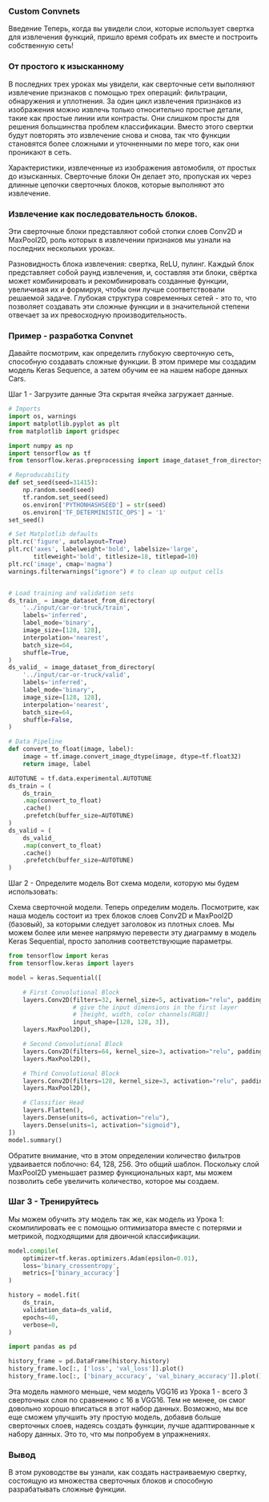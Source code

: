 ### Custom Convnets
Введение
Теперь, когда вы увидели слои, которые использует свертка для извлечения функций, пришло время собрать их вместе и 
построить собственную сеть! 

### От простого к изысканному
В последних трех уроках мы увидели, как сверточные сети выполняют извлечение признаков с помощью трех операций: 
фильтрации, обнаружения и уплотнения. За один цикл извлечения признаков из изображения можно извлечь только 
относительно простые детали, такие как простые линии или контрасты. Они слишком просты для решения большинства 
проблем классификации. Вместо этого свертки будут повторять это извлечение снова и снова, так что функции становятся 
более сложными и уточненными по мере того, как они проникают в сеть.    

Характеристики, извлеченные из изображения автомобиля, от простых до изысканных.
Сверточные блоки
Он делает это, пропуская их через длинные цепочки сверточных блоков, которые выполняют это извлечение.

### Извлечение как последовательность блоков.
Эти сверточные блоки представляют собой стопки слоев Conv2D и MaxPool2D, роль которых в извлечении признаков мы 
узнали на последних нескольких уроках. 

Разновидность блока извлечения: свертка, ReLU, пулинг.
Каждый блок представляет собой раунд извлечения, и, составляя эти блоки, свёртка может комбинировать и 
рекомбинировать созданные функции, увеличивая их и формируя, чтобы они лучше соответствовали решаемой задаче. 
Глубокая структура современных сетей - это то, что позволяет создавать эти сложные функции и в значительной степени 
отвечает за их превосходную производительность.   

### Пример - разработка Convnet
Давайте посмотрим, как определить глубокую сверточную сеть, способную создавать сложные функции. В этом примере мы 
создадим модель Keras Sequence, а затем обучим ее на нашем наборе данных Cars. 

Шаг 1 - Загрузите данные
Эта скрытая ячейка загружает данные.

```python
# Imports
import os, warnings
import matplotlib.pyplot as plt
from matplotlib import gridspec

import numpy as np
import tensorflow as tf
from tensorflow.keras.preprocessing import image_dataset_from_directory

# Reproducability
def set_seed(seed=31415):
    np.random.seed(seed)
    tf.random.set_seed(seed)
    os.environ['PYTHONHASHSEED'] = str(seed)
    os.environ['TF_DETERMINISTIC_OPS'] = '1'
set_seed()

# Set Matplotlib defaults
plt.rc('figure', autolayout=True)
plt.rc('axes', labelweight='bold', labelsize='large',
       titleweight='bold', titlesize=18, titlepad=10)
plt.rc('image', cmap='magma')
warnings.filterwarnings("ignore") # to clean up output cells


# Load training and validation sets
ds_train_ = image_dataset_from_directory(
    '../input/car-or-truck/train',
    labels='inferred',
    label_mode='binary',
    image_size=[128, 128],
    interpolation='nearest',
    batch_size=64,
    shuffle=True,
)
ds_valid_ = image_dataset_from_directory(
    '../input/car-or-truck/valid',
    labels='inferred',
    label_mode='binary',
    image_size=[128, 128],
    interpolation='nearest',
    batch_size=64,
    shuffle=False,
)

# Data Pipeline
def convert_to_float(image, label):
    image = tf.image.convert_image_dtype(image, dtype=tf.float32)
    return image, label

AUTOTUNE = tf.data.experimental.AUTOTUNE
ds_train = (
    ds_train_
    .map(convert_to_float)
    .cache()
    .prefetch(buffer_size=AUTOTUNE)
)
ds_valid = (
    ds_valid_
    .map(convert_to_float)
    .cache()
    .prefetch(buffer_size=AUTOTUNE)
)
```
Шаг 2 - Определите модель
Вот схема модели, которую мы будем использовать:

Схема сверточной модели.
Теперь определим модель. Посмотрите, как наша модель состоит из трех блоков слоев Conv2D и MaxPool2D (базовый), за 
которыми следует заголовок из плотных слоев. Мы можем более или менее напрямую перевести эту диаграмму в модель 
Keras Sequential, просто заполнив соответствующие параметры.  

```python
from tensorflow import keras
from tensorflow.keras import layers

model = keras.Sequential([

    # First Convolutional Block
    layers.Conv2D(filters=32, kernel_size=5, activation="relu", padding='same',
                  # give the input dimensions in the first layer
                  # [height, width, color channels(RGB)]
                  input_shape=[128, 128, 3]),
    layers.MaxPool2D(),

    # Second Convolutional Block
    layers.Conv2D(filters=64, kernel_size=3, activation="relu", padding='same'),
    layers.MaxPool2D(),

    # Third Convolutional Block
    layers.Conv2D(filters=128, kernel_size=3, activation="relu", padding='same'),
    layers.MaxPool2D(),

    # Classifier Head
    layers.Flatten(),
    layers.Dense(units=6, activation="relu"),
    layers.Dense(units=1, activation="sigmoid"),
])
model.summary()
```
Обратите внимание, что в этом определении количество фильтров удваивается поблочно: 64, 128, 256. Это общий шаблон. 
Поскольку слой MaxPool2D уменьшает размер функциональных карт, мы можем позволить себе увеличить количество, которое 
мы создаем.  

### Шаг 3 - Тренируйтесь
Мы можем обучить эту модель так же, как модель из Урока 1: скомпилировать ее с помощью оптимизатора вместе с 
потерями и метрикой, подходящими для двоичной классификации. 
```python
model.compile(
    optimizer=tf.keras.optimizers.Adam(epsilon=0.01),
    loss='binary_crossentropy',
    metrics=['binary_accuracy']
)

history = model.fit(
    ds_train,
    validation_data=ds_valid,
    epochs=40,
    verbose=0,
)
```

```python
import pandas as pd

history_frame = pd.DataFrame(history.history)
history_frame.loc[:, ['loss', 'val_loss']].plot()
history_frame.loc[:, ['binary_accuracy', 'val_binary_accuracy']].plot();
```


Эта модель намного меньше, чем модель VGG16 из Урока 1 - всего 3 сверточных слоя по сравнению с 16 в VGG16. Тем не 
менее, он смог довольно хорошо вписаться в этот набор данных. Возможно, мы все еще сможем улучшить эту простую 
модель, добавив больше сверточных слоев, надеясь создать функции, лучше адаптированные к набору данных. Это то, что 
мы попробуем в упражнениях.   

### Вывод
В этом руководстве вы узнали, как создать настраиваемую свертку, состоящую из множества сверточных блоков и 
способную разрабатывать сложные функции. 
